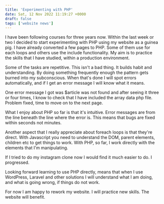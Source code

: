 ```yaml
---
title: 'Experimenting with PHP'
date: Sat, 12 Nov 2022 11:19:27 +0000
draft: false
tags: ['website news']
---
```


I have been following courses for three years now. Within the last week or two I decided to start experimenting with PHP using my website as a guinea pig. I have already converted a few pages to PHP. Some of them use for each loops and others use the include functionality. My aim is to practice the skills that I have studied, within a production environment.

Some of the tasks are repetitive. This isn't a bad thing. It builds habit and understanding. By doing something frequently enough the pattern gets burned into my subconscious. When that's done I will spot errors automatically, and if I get an error message I will know what it means.

One error message I got was $article was not found and after seeing it three or four times, I know to check that I have included the array data php file. Problem fixed, time to move on to the next page.

What I enjoy about PHP so far is that it's intuitive. Error messages are from the line beneath the line where the error is. This means that bugs are fixed within seconds not minutes.

Another aspect that I really appreciate about foreach loops is that they're direct. With Javascript you need to understand the DOM, parent elements, children etc to get things to work. With PHP, so far, I work directly with the elements that I'm manipulating.

If I tried to do my instagram clone now I would find it much easier to do. I progressed.

Looking forward learning to use PHP directly, means that when I use WordPress, Laravel and other solutions I will understand what I am doing, and what is going wrong, if things do not work.

For now I am happy to rework my website. I will practice new skills. The website will benefit.
